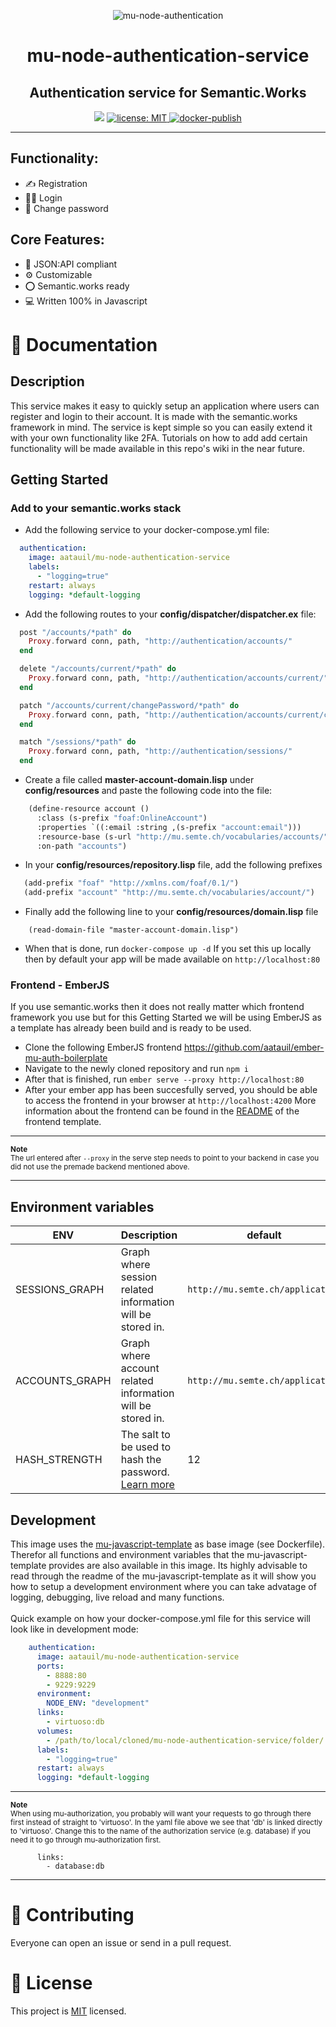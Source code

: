 <p align="center">
    <img src="https://user-images.githubusercontent.com/52280338/127743566-8a3746ea-8116-40a7-9f8c-51a20259d27f.png" alt="mu-node-authentication" />
</p>
<h1 align="center">mu-node-authentication-service</h1>
<h2 align="center">Authentication service for Semantic.Works</h2>

<p align="center">
  <img src="https://img.shields.io/badge/version-1.0.0-blue.svg?cacheSeconds=2592000" />
  <a href="LICENSE">
    <img src="https://img.shields.io/badge/license-MIT-yellow.svg" alt="license: MIT" />
  </a>
  <a href="https://github.com/aatauil/mu-node-storage-service/actions/workflows/docker-publish.yml">
    <img src="https://github.com/aatauil/mu-node-authentication-service/actions/workflows/docker-publish.yml/badge.svg" alt="docker-publish" />
  </a>
  </a>
</p>

---

## Functionality:

- :writing_hand: Registration
- :red_haired_man: Login 
- :key: Change password

## Core Features:

- :page_with_curl: JSON:API compliant
- :gear: Customizable
- :o: Semantic.works ready
- :computer: Written 100% in Javascript

# :open_book: Documentation

## Description
This service makes it easy to quickly setup an application where users can register and login to their account. It is made with the semantic.works framework in mind. The service is kept simple so you can easily extend it with your own functionality like 2FA. Tutorials on how to add add certain functionality will be made available in this repo's wiki in the near future. 

## Getting Started

### Add to your semantic.works stack
- Add the following service to your docker-compose.yml file: 
```yml
  authentication: 
    image: aatauil/mu-node-authentication-service
    labels:
      - "logging=true"
    restart: always
    logging: *default-logging
```
- Add the following routes to your **config/dispatcher/dispatcher.ex** file: 
```elixir
  post "/accounts/*path" do
    Proxy.forward conn, path, "http://authentication/accounts/" 
  end

  delete "/accounts/current/*path" do
    Proxy.forward conn, path, "http://authentication/accounts/current/" 
  end

  patch "/accounts/current/changePassword/*path" do
    Proxy.forward conn, path, "http://authentication/accounts/current/changePassword/" 
  end

  match "/sessions/*path" do
    Proxy.forward conn, path, "http://authentication/sessions/" 
  end
```
- Create a file called **master-account-domain.lisp** under **config/resources** and paste the following code into the file:
```lisp
    (define-resource account ()
      :class (s-prefix "foaf:OnlineAccount")
      :properties `((:email :string ,(s-prefix "account:email")))
      :resource-base (s-url "http://mu.semte.ch/vocabularies/accounts/")
      :on-path "accounts")
```
- In your **config/resources/repository.lisp** file, add the following prefixes
 ```lisp
    (add-prefix "foaf" "http://xmlns.com/foaf/0.1/")
    (add-prefix "account" "http://mu.semte.ch/vocabularies/account/")
```

- Finally add the following line to your **config/resources/domain.lisp** file
```
    (read-domain-file "master-account-domain.lisp")
```
- When that is done, run `docker-compose up -d`
If you set this up locally then by default your app will be made available on `http://localhost:80`

### Frontend - EmberJS
If you use semantic.works then it does not really matter which frontend framework you use but for this Getting Started we will be using EmberJS as a template has already been build and is ready to be used.

- Clone the following EmberJS frontend https://github.com/aatauil/ember-mu-auth-boilerplate
- Navigate to the newly cloned repository and run `npm i`
- After that is finished, run `ember serve --proxy http://localhost:80`
- After your ember app has been succesfully served, you should be able to access the frontend in your browser at `http://localhost:4200`
More information about the frontend can be found in the [README](https://github.com/aatauil/ember-mu-auth-boilerplate/blob/master/README.md) of the frontend template.

---

<sub>**Note** <br>
The url entered after `--proxy` in the serve step needs to point to your backend in case you did not use the premade backend mentioned above.<sub>
  
---
## Environment variables
| ENV  | Description | default | required |
|---|---|---|---|
| SESSIONS_GRAPH | Graph where session related information will be stored in. | `http://mu.semte.ch/application` |
| ACCOUNTS_GRAPH | Graph where account related information will be stored in.  | `http://mu.semte.ch/application` |   |
| HASH_STRENGTH |  The salt to be used to hash the password. [Learn more](https://github.com/kelektiv/node.bcrypt.js#api) | 12 |  |

## Development
This image uses the [mu-javascript-template](https://github.com/mu-semtech/mu-javascript-template) as base image (see Dockerfile). Therefor all functions and environment variables that the mu-javascript-template provides are also available in this image. Its highly advisable to read through the readme of the mu-javascript-template as it will show you how to setup a development environment where you can take advatage of logging, debugging, live reload and many functions.
<br><br>
Quick example on how your docker-compose.yml file for this service will look like in development mode:
```yml
    authentication:
      image: aatauil/mu-node-authentication-service
      ports:
        - 8888:80
        - 9229:9229
      environment:
        NODE_ENV: "development"
      links:
        - virtuoso:db
      volumes:
        - /path/to/local/cloned/mu-node-authentication-service/folder/:/app/
      labels:
        - "logging=true"
      restart: always
      logging: *default-logging
```

---

<sub>**Note** <br>
When using mu-authorization, you probably will want your requests to go through there first instead of straight to 'virtuoso'. In the yaml file above we see that 'db' is linked directly to 'virtuoso'. Change this to the name of the authorization service (e.g. database) if you need it to go through mu-authorization first.</sub>
```
      links:
        - database:db
``` 
  
---
# :orange_heart: Contributing

Everyone can open an issue or send in a pull request.


# 📝 License

This project is [MIT](LICENSE) licensed.
